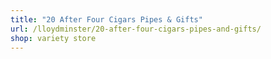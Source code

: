 ```yaml
---
title: "20 After Four Cigars Pipes & Gifts"
url: /lloydminster/20-after-four-cigars-pipes-and-gifts/
shop: variety store
---
```

